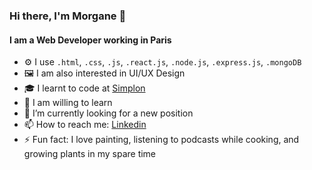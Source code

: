 ###  Hi there, I'm Morgane 👋
#### I am a Web Developer working in Paris

- ⚙️ I use `.html`, `.css`, `.js`, `.react.js`, `.node.js`, `.express.js`, `.mongoDB`
- 🖼️ I am also interested in UI/UX Design
- 🎓 I learnt to code at [Simplon](https://simplon.co/)
- 🌱 I am willing to learn
- 🔭 I’m currently looking for a new position
- 📫 How to reach me: [Linkedin](https://www.linkedin.com/in/morganebroutet/)
- ⚡ Fun fact: I love painting, listening to podcasts while cooking, and growing plants in my spare time